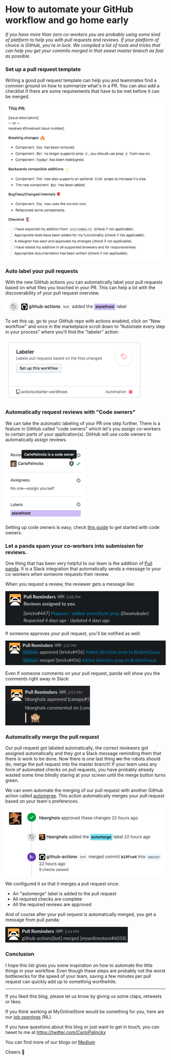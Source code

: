 # How to automate your GitHub workflow and go home early

_If you have more than zero co-workers you are probably using some kind of platform to help you with pull requests and reviews. If your platform of choice is GitHub, you're in luck. We compiled a list of tools and tricks that can help you get your commits merged in that sweet master branch as fast as possible._

### Set up a pull request template

Writing a good pull request template can help you and teammates find a common ground on how to summarize what's in a PR. You can also add a checklist if there are some requirements that have to be met before it can be merged.

![Alt screenshot of example template](https://raw.githubusercontent.com/MyOnlineStore/blogs/how-to-go-home-early/public/pr-template.png)

### Auto label your pull requests

With the new GitHub actions you can automatically label your pull requests based on what files you touched in your PR. This can help a lot with the discoverability of your pull request overview.

![Alt screenshot of GitHub action on timeline](https://raw.githubusercontent.com/MyOnlineStore/blogs/how-to-go-home-early/public/labeler-timeline.png)

To set this up, go to your GitHub repo with actions enabled, click on "New workflow" and once in the marketplace scroll down to "Automate every step in your process" where you'll find the "labeler" action:

![Alt screenshot of GitHub action in marketplace](https://raw.githubusercontent.com/MyOnlineStore/blogs/how-to-go-home-early/public/labeler-marketplace.png)

### Automatically request reviews with "Code owners" 

We can take the automatic labeling of your PR one step further. There is a feature in GitHub called "code owners" which let's you assign co-workers to certain parts of your application(s). GitHub will use code owners to automatically assign reviews.

![Alt screenshot of reviewers being assigned](https://raw.githubusercontent.com/MyOnlineStore/blogs/how-to-go-home-early/public/codeowners.png)

Setting up code owners is easy, check [this guide](https://help.github.com/en/github/creating-cloning-and-archiving-repositories/about-code-owners) to get started with code owners.

### Let a panda spam your co-workers into submission for reviews.

One thing that has been very helpful to our team is the addition of [Pull panda](https://pullreminders.com/). It is a Slack integration that automatically sends a message to your co-workers when someone requests their review. 

When you request a review, the reviewer gets a message like:

![Alt screenshot of pull panda request message](https://raw.githubusercontent.com/MyOnlineStore/blogs/how-to-go-home-early/public/panda-assigned.png)

If someone approves your pull request, you'll be notified as well:

![Alt screenshot of pull panda request message](https://raw.githubusercontent.com/MyOnlineStore/blogs/how-to-go-home-early/public/panda-approved.png)

Even if someone comments on your pull request, panda will show you the comments right away in Slack:

![Alt screenshot of pull panda request message](https://raw.githubusercontent.com/MyOnlineStore/blogs/how-to-go-home-early/public/panda-comments.png)

### Automatically merge the pull request

Our pull request got labeled automatically, the correct reviewers got assigned automatically and they got a Slack message reminding them that there is work to be done. Now there is one last thing ~~we~~ the robots should do, merge the pull request into the master branch! If your team uses any form of automated checks on pull requests, you have probably already wasted some time blindly staring at your screen until the merge button turns green.

We can even automate the merging of our pull request with another GitHub action called [automerge](https://github.com/pascalgn/automerge-action). This action automatically merges your pull request based on your team's preferences.

![Alt screenshot of GitHub merging the pull request](https://raw.githubusercontent.com/MyOnlineStore/blogs/how-to-go-home-early/public/automerge.png)

We configured it so that it merges a pull request once:
- An "automerge" label is added to the pull request
- All required checks are complete
- All the required reviews are approved

And of course after your pull request is automatically merged, you get a message from pull panda:

![Alt screenshot of pull panda automerge message](https://raw.githubusercontent.com/MyOnlineStore/blogs/how-to-go-home-early/public/panda-automerge.png)

### Conclusion

I hope this list gives you some inspiration on how to automate the little things in your workflow. Even though these steps are probably not the worst bottlenecks for the speed of your team, saving a few minutes per pull request can quickly add up to something worthwhile.

---
If you liked this blog, please let us know by giving us some claps, retweets or likes.

If you think working at MyOnlineStore would be something for you, here are our [job openings](https://www.mijnwebwinkel.nl/vacatures) (NL).

If you have questions about this blog or just want to get in touch, you can tweet to me at https://twitter.com/CarloPalinckx

You can find more of our blogs on [Medium](https://medium.com/myonlinestore) 

Cheers 👋 

